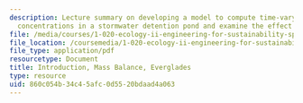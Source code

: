 ```yaml
---
description: Lecture summary on developing a model to compute time-varying phosphorous
  concentrations in a stormwater detention pond and examine the effect of pond size.
file: /media/courses/1-020-ecology-ii-engineering-for-sustainability-spring-2008/860c054b34c45afc0d5520bdaad4a063_lec1_2.pdf
file_location: /coursemedia/1-020-ecology-ii-engineering-for-sustainability-spring-2008/860c054b34c45afc0d5520bdaad4a063_lec1_2.pdf
file_type: application/pdf
resourcetype: Document
title: Introduction, Mass Balance, Everglades
type: resource
uid: 860c054b-34c4-5afc-0d55-20bdaad4a063
---
```

